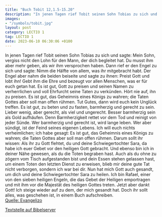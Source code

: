 ```yaml
---
title: "Buch Tobit 12,1.5-15.20"
description: "In jenen Tagen rief Tobit seinen Sohn Tobias zu sich und sagte: Mein Sohn, vergiss nicht den Lohn für den Mann, der dich begleitet hat. Du musst ihm aber mehr geben, als wir ihm versprochen haben. Dann rief er den Engel zu sich und sagte: Nimm die Hälfte von allem, was ihr mitgeb...."
images:
- "/symbols/tobit.jpg"
layout: post
category: LECTIO 1
tag: LECTIO 1
date: 2023-06-10 06:30:06 +0100
---
```

In jenen Tagen rief Tobit seinen Sohn Tobias zu sich und sagte: Mein Sohn, vergiss nicht den Lohn für den Mann, der dich begleitet hat. Du musst ihm aber mehr geben, als wir ihm versprochen haben.
Dann rief er den Engel zu sich und sagte: Nimm die Hälfte von allem, was ihr mitgebracht habt.<!--more-->
Der Engel aber nahm die beiden beiseite und sagte zu ihnen: Preist Gott und lobt ihn! Gebt ihm die Ehre und bezeugt vor allen Menschen, was er für euch getan hat. Es ist gut, Gott zu preisen und seinen Namen zu verherrlichen und voll Ehrfurcht seine Taten zu verkünden. Hört nie auf, ihn zu preisen.
Es ist gut, das Geheimnis eines Königs zu wahren; die Taten Gottes aber soll man offen rühmen. Tut Gutes, dann wird euch kein Unglück treffen.
Es ist gut, zu beten und zu fasten, barmherzig und gerecht zu sein. Lieber wenig, aber gerecht, als viel und ungerecht. Besser barmherzig sein als Gold aufhäufen.
Denn Barmherzigkeit rettet vor dem Tod und reinigt von jeder Sünde. Wer barmherzig und gerecht ist, wird lange leben.
Wer aber sündigt, ist der Feind seines eigenen Lebens.
Ich will euch nichts verheimlichen; ich habe gesagt: Es ist gut, das Geheimnis eines Königs zu wahren; die Taten Gottes aber soll man offen rühmen.
Darum sollt ihr wissen: Als ihr zu Gott flehtet, du und deine Schwiegertochter Sara, da habe ich euer Gebet vor den heiligen Gott gebracht. Und ebenso bin ich in deiner Nähe gewesen, als du die Toten begraben hast.
Auch als du ohne zu zögern vom Tisch aufgestanden bist und dein Essen stehen gelassen hast, um einem Toten den letzten Dienst zu erweisen, blieb mir deine gute Tat nicht verborgen, sondern ich war bei dir.
Nun hat mich Gott auch gesandt, um dich und deine Schwiegertochter Sara zu heilen.
Ich bin Rafael, einer von den sieben heiligen Engeln, die das Gebet der Heiligen emportragen und mit ihm vor die Majestät des heiligen Gottes treten.
Jetzt aber dankt Gott! Ich steige wieder auf zu dem, der mich gesandt hat. Doch ihr sollt alles, was geschehen ist, in einem Buch aufschreiben.<br>
[Quelle: Evangelizo](https://evangeliumtagfuertag.org/DE/gospel)

[Textstelle auf Bibelserver](https://www.bibleserver.com/EU/Tobit12,1.5-15.20)
